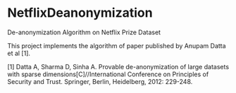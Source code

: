# NetflixDeanonymization
De-anonymization Algorithm on Netflix Prize Dataset

This project implements the algorithm of paper published by Anupam Datta et al [1].


[1] Datta A, Sharma D, Sinha A. Provable de-anonymization of large datasets with sparse dimensions[C]//International Conference on Principles of Security and Trust. Springer, Berlin, Heidelberg, 2012: 229-248.
